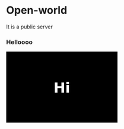 # Open-world
It is a public server
<html>
  <head>
  </head>
      <body>
      <h3>Helloooo</h3>
        <img src="hi.jpg" alt="hi" width="300px">
    </body>
  </html>

